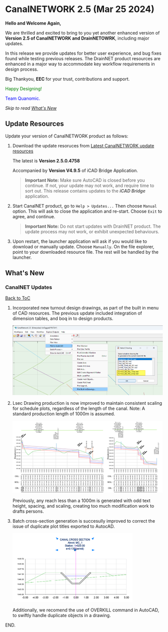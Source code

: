 ﻿# CanalNETWORK 2.5 (Mar 25 2024)




**Hello and Welcome Again,**

We are thrilled and excited to bring to you yet another enhanced version of <strong> Version 2.5 of CanalNETWORK and DrainNETOWRK</strong>, including major updates.

In this release we provide updates for better user experience, and bug fixes found while testing previous releases. The DrainNET product resources are enhanced in a major way to accommodate key workflow requirements in design process.



Big Thankyou, <strong> EEC  </strong> for your trust, contributions and support.


<p style="color:green"> Happy Designing! </p>

<p style="color:blue">Team Quanomic.</p>


*Skip to read [What's New](#whats-new)*



## Update Resources

Update your version of CanalNETWORK product as follows:
1. Download the update resoruces from [Latest CanalNETWORK update resources](https://drive.google.com/uc?export=download&id=1Ov_tptZDHdrvIf7o1ogrlfpb_iWiBgvD)

    The latest is **Version 2.5.0.4758**

    Accompanied by **Version V4.9.5** of iCAD Bridge Application.


    > **Important Note:** Make sure AutoCAD is closed before you continue. If not, your update may not work, and require time to sort out. This release contains updates to the ***iCAD Bridge*** application.

2. Start CanalNET product, go to `Help > Updates...` Then choose `Manual` option. This will ask to close the application and re-start. Choose `Exit` to agree, and continue.
 

    > **Important Note:** Do not start updates with DrainNET product. The update process may not work, or exhibit unexpected behaviours.

3. Upon restart, the launcher application will ask if you would like to download or manually update. Choose `Manually`. On the file explorer, point to your downloaded resource file. The rest will be handled by the launcher.



## What's New

### CanalNET Updates

[Back to ToC](#table-of-contents)

1. Incorporated new turnout design drawings, as part of the built in menu of CAD resources. The previous update included integration of dimension tables, and boq in to design products.

    <img src="./media/Image 001.png" style="width:6in">


2. Lsec Drawing production is now improved to maintain consistent scaling for schedule plots, regardless of the length of the canal. Note: A standard production length of 1000m is assumed.

    <img src="./media/Image 002.png">

    Previously, any reach less than a 1000m is generated with odd text height, spacing, and scaling, creating too much modification work to drafts persons.

2. Batch cross-section generation is succesully improved to correct the issue of duplicate plot titles exported to AutocAD.

    <img src="./media/Image 003.png" style="width:4in">

    Additionally, we recomend the use of OVERKILL command in AutoCAD, to swiftly handle duplicate objects in a drawing.



END.